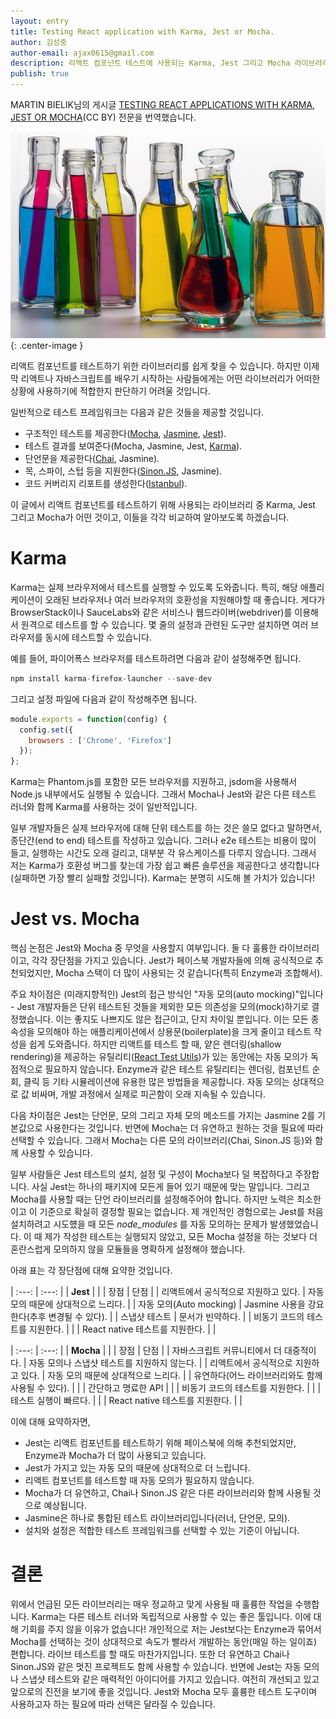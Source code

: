 ```yaml
---
layout: entry
title: Testing React application with Karma, Jest or Mocha.
author: 김성중
author-email: ajax0615@gmail.com
description: 리액트 컴포넌트 테스트에 사용되는 Karma, Jest 그리고 Mocha 라이브러리에 대한 비교 설명입니다.
publish: true
---
```


MARTIN BIELIK님의 게시글 [TESTING REACT APPLICATIONS WITH KARMA, JEST OR MOCHA](http://instea.sk/2016/08/testing-react-applications-with-karma-jest-or-mocha/)(CC BY) 전문을 번역했습니다.

![photo](/images/2017/03/03/still-life.jpg "photo"){: .center-image }

리액트 컴포넌트를 테스트하기 위한 라이브러리를 쉽게 찾을 수 있습니다. 하지만 이제 막 리액트나 자바스크립트를 배우기 시작하는 사람들에게는 어떤 라이브러리가 어떠한 상황에 사용하기에 적합한지 판단하기 어려울 것입니다.

일반적으로 테스트 프레임워크는 다음과 같은 것들을 제공할 것입니다.

- 구조적인 테스트를 제공한다([Mocha](https://mochajs.org/), [Jasmine](https://github.com/jasmine/jasmine), [Jest](https://facebook.github.io/jest/)).
- 테스트 결과를 보여준다(Mocha, Jasmine, Jest, [Karma](https://karma-runner.github.io/1.0/index.html)).
- 단언문을 제공한다([Chai](http://chaijs.com/), Jasmine).
- 목, 스파이, 스텁 등을 지원한다([Sinon.JS](http://sinonjs.org/), Jasmine).
- 코드 커버리지 리포트를 생성한다([Istanbul](https://github.com/gotwarlost/istanbul)).

이 글에서 리액트 컴포넌트를 테스트하기 위해 사용되는 라이브러리 중 Karma, Jest 그리고 Mocha가 어떤 것이고, 이들을 각각 비교하여 알아보도록 하겠습니다.

# Karma
Karma는 실제 브라우저에서 테스트를 실행할 수 있도록 도와줍니다. 특히, 해당 애플리케이션이 오래된 브라우저나 여러 브라우저의 호환성을 지원해야할 때 좋습니다. 게다가 BrowserStack이나 SauceLabs와 같은 서비스나 웹드라이버(webdriver)를 이용해서 원격으로 테스트를 할 수 있습니다. 몇 줄의 설정과 관련된 도구만 설치하면 여러 브라우저를 동시에 테스트할 수 있습니다.

예를 들어, 파이어폭스 브라우저를 테스트하려면 다음과 같이 설정해주면 됩니다.

```javascript
npm install karma-firefox-launcher --save-dev
```

그리고 설정 파일에 다음과 같이 작성해주면 됩니다.

```javascript
module.exports = function(config) {
  config.set({
    browsers : ['Chrome', 'Firefox']
  });
};
```

Karma는 Phantom.js를 포함한 모든 브라우저를 지원하고, jsdom을 사용해서 Node.js 내부에서도 실행될 수 있습니다. 그래서 Mocha나 Jest와 같은 다른 테스트 러너와 함께 Karma를 사용하는 것이 일반적입니다.

일부 개발자들은 실제 브라우저에 대해 단위 테스트를 하는 것은 쓸모 없다고 말하면서, 종단간(end to end) 테스트를 작성하고 있습니다. 그러나 e2e 테스트는 비용이 많이 들고, 실행하는 시간도 오래 걸리고, 대부분 각 유스케이스를 다루지 않습니다. 그래서 저는 Karma가 호환성 버그를 찾는데 가장 쉽고 빠른 솔루션을 제공한다고 생각합니다(실패하면 가장 빨리 실패할 것입니다). Karma는 분명히 시도해 볼 가치가 있습니다!


# Jest vs. Mocha
핵심 논점은 Jest와 Mocha 중 무엇을 사용할지 여부입니다. 둘 다 훌륭한 라이브러리이고, 각각 장단점을 가지고 있습니다. Jest가 페이스북 개발자들에 의해 공식적으로 추천되었지만, Mocha 스택이 더 많이 사용되는 것 같습니다(특히 Enzyme과 조합해서).

주요 차이점은 (미래지향적인) Jest의 접근 방식인 "자동 모의(auto mocking)"입니다 - Jest 개발자들은 단위 테스트된 것들을 제외한 모든 의존성을 모의(mock)하기로 결정했습니다. 이는 좋지도 나쁘지도 않은 접근이고, 단지 차이일 뿐입니다. 이는 모든 종속성을 모의해야 하는 애플리케이션에서 상용문(boilerplate)을 크게 줄이고 테스트 작성을 쉽게 도와줍니다. 하지만 리액트를 테스트 할 때, 얕은 렌더링(shallow rendering)을 제공하는 유틸리티([React Test Utils](https://facebook.github.io/react/docs/test-utils.html))가 있는 동안에는 자동 모의가 독점적으로 필요하지 않습니다. Enzyme과 같은 테스트 유틸리티는 렌더링, 컴포넌트 순회, 클릭 등 기타 시뮬레이션에 유용한 많은 방법들을 제공합니다. 자동 모의는 상대적으로 값 비싸며, 개발 과정에서 실제로 피곤함이 오래 지속될 수 있습니다.

다음 차이점은 Jest는 단언문, 모의 그리고 자체 모의 메소드를 가지는 Jasmine 2를 기본값으로 사용한다는 것입니다. 반면에 Mocha는 더 유연하고 원하는 것을 필요에 따라 선택할 수 있습니다. 그래서 Mocha는 다른 모의 라이브러리(Chai, Sinon.JS 등)와 함께 사용할 수 있습니다.

일부 사람들은 Jest 테스트의 설치, 설정 및 구성이 Mocha보다 덜 복잡하다고 주장합니다. 사실 Jest는 하나의 패키지에 모든게 들어 있기 때문에 맞는 말입니다. 그리고 Mocha를 사용할 때는 단언 라이브러리를 설정해주어야 합니다. 하지만 노력은 최소한이고 이 기준으로 확실히 결정할 필요는 없습니다. 제 개인적인 경험으로는 Jest를 처음 설치하려고 시도헀을 때 모든 *node_modules* 를 자동 모의하는 문제가 발생했었습니다. 이 때 제가 작성한 테스트는 실행되지 않았고, 모든 Mocha 설정을 하는 것보다 더 혼란스럽게 모의하지 않을 모듈들을 명확하게 설정해야 했습니다.

아래 표는 각 장단점에 대해 요약한 것입니다.

| :---: | :---: |
| **Jest** | |
| 장점 | 단점 |
| 리액트에서 공식적으로 지원하고 있다. | 자동 모의 때문에 상대적으로 느리다. |
| 자동 모의(Auto mocking) | Jasmine 사용을 강요한다(추후 변경될 수 있다). |
| 스냅샷 테스트 | 문서가 빈약하다. |
| 비동기 코드의 테스트를 지원한다. |  |
| React native 테스트를 지원한다. |  |

| :---: | :---: |
| **Mocha** |  |
| 장점 | 단점 |
| 자바스크립트 커뮤니티에서 더 대중적이다. | 자동 모의나 스냅샷 테스트를 지원하지 않는다. |
| 리액트에서 공식적으로 지원하고 있다. | 자동 모의 때문에 상대적으로 느리다. |
| 유연하다(어느 라이브러리와도 함께 사용될 수 있다). | |
| 간단하고 명료한 API | |
| 비동기 코드의 테스트를 지원한다. | |
| 테스트 실행이 빠르다. | |
| React native 테스트를 지원한다. | |

이에 대해 요약하자면,

- Jest는 리액트 컴포넌트를 테스트하기 위해 페이스북에 의해 추천되었지만, Enzyme과 Mocha가 더 많이 사용되고 있습니다.
- Jest가 가지고 있는 자동 모의 때문에 상대적으로 더 느립니다.
- 리액트 컴포넌트를 테스트할 때 자동 모의가 필요하지 않습니다.
- Mocha가 더 유연하고, Chai나 Sinon.JS 같은 다른 라이브러리와 함께 사용될 것으로 예상됩니다.
- Jasmine은 하나로 통합된 테스트 라이브러리입니다(러너, 단언문, 모의).
- 설치와 설정은 적합한 테스트 프레임워크를 선택할 수 있는 기준이 아닙니다.

# 결론
위에서 언급된 모든 라이브러리는 매우 정교하고 맞게 사용될 때 훌륭한 작업을 수행합니다. Karma는 다른 테스트 러너와 독립적으로 사용할 수 있는 좋은 툴입니다. 이에 대해 기회를 주지 않을 이유가 없습니다! 개인적으로 저는 Jest보다는 Enzyme과 묶어서 Mocha를 선택하는 것이 상대적으로 속도가 빨라서 개발하는 동안(매일 하는 일이죠) 편합니다. 라이브 테스트를 할 때도 마찬가지입니다. 또한 더 유연하고 Chai나 Sinon.JS와 같은 멋진 프로젝트도 함께 사용할 수 있습니다. 반면에 Jest는 자동 모의나 스냅샷 테스트와 같은 매력적인 아이디어를 가지고 있습니다. 여전히 개선되고 있고 앞으로의 진전을 보기에 좋을 것입니다. Jest와 Mocha 모두 훌륭한 테스트 도구이며 사용하고자 하는 필요에 따라 선택은 달라질 수 있습니다.
